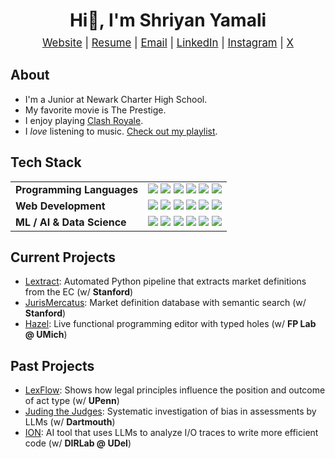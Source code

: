 <h1 align="center">Hi👋, I'm Shriyan Yamali</h1>

<p align="center" style="font-size: 1.2em; margin-top: -10px;">
  <a href="https://www.shriyanyamali.com/">Website</a> |
  <a href="https://www.shriyanyamali.com/Shriyan%20Yamali%20Resume.pdf">Resume</a> |
  <a href="mailto:yamalishriyan@gmail.com">Email</a> |
  <a href="https://www.linkedin.com/in/shriyanyamali/">LinkedIn</a> |
  <a href="https://www.instagram.com/shriyanyamali/">Instagram</a> |
  <a href="https://x.com/shriyanyamali">X</a>
</p>

## About

- I'm a Junior at Newark Charter High School.
- My favorite movie is The Prestige.
- I enjoy playing [Clash Royale](https://royaleapi.com/player/YL0YPJRG8).
- I  _love_ listening to music. [Check out my playlist](https://music.apple.com/us/playlist/shriyans-songs-pt-2/pl.u-JPAZbdmtL5lRpxZ).

## Tech Stack

<table>
  <tr>
  <td><strong>Programming Languages</strong></td>
  <td>
    <img src="https://img.shields.io/badge/OCaml-%23347CAC.svg?style=flat-square&logo=ocaml&logoColor=white"/>
    <img src="https://img.shields.io/badge/Python-3670A0?style=flat-square&logo=python&logoColor=ffdd54"/>
    <img src="https://img.shields.io/badge/Java-%23ED8B00.svg?style=flat-square&logo=openjdk&logoColor=white"/>
    <img src="https://img.shields.io/badge/JavaScript-%23323330.svg?style=flat-square&logo=javascript&logoColor=%23F7DF1E"/>
    <img src="https://img.shields.io/badge/TypeScript-3178C6.svg?style=flat-square&logo=typescript&logoColor=white"/>
    <img src="https://img.shields.io/badge/LaTeX-%23008080.svg?style=flat-square&logo=latex&logoColor=white"/>
  </td>
</tr>

<tr>
  <td><strong>Web Development</strong></td>
  <td>
    <img src="https://img.shields.io/badge/React-%2320232a.svg?style=flat-square&logo=react&logoColor=%2361DAFB"/>
    <img src="https://img.shields.io/badge/Next.js-000000?style=flat-square&logo=next.js&logoColor=white"/>
    <img src="https://img.shields.io/badge/Framer-05F?style=flat-square&logo=framer&logoColor=white"/>
    <img src="https://img.shields.io/badge/Tailwind%20CSS-38B2AC.svg?style=flat-square&logo=tailwind-css&logoColor=white"/>
    <img src="https://img.shields.io/badge/HTML5-E34F26?style=flat-square&logo=html5&logoColor=white"/>
    <img src="https://img.shields.io/badge/CSS-639?style=flat-square&logo=css&logoColor=fff"/>
  </td>
</tr>

<tr>
  <td><strong>ML / AI & Data Science</strong></td>
  <td>
    <img src="https://img.shields.io/badge/TensorFlow-FF6F00?style=flat-square&logo=tensorflow&logoColor=white"/>
    <img src="https://img.shields.io/badge/PyTorch-EE4C2C?style=flat-square&logo=pytorch&logoColor=white"/>
    <img src="https://custom-icon-badges.demolab.com/badge/Matplotlib-71D291?style=flat-square&logo=matplotlib&logoColor=fff"/>
    <img src="https://img.shields.io/badge/NumPy-013243?style=flat-square&logo=numpy&logoColor=white"/>
    <img src="https://img.shields.io/badge/Pandas-150458?style=flat-square&logo=pandas&logoColor=white"/>
    <img src="https://img.shields.io/badge/Pinecone-000000.svg?style=flat-square&logo=pinecone&logoColor=white"/>
  </td>
</tr>
</table>

## Current Projects

-  [Lextract](https://lextract.shriyanyamali.com/): Automated Python pipeline that extracts market definitions from the EC (w/ **Stanford**)
- [JurisMercatus](https://jurismercatus.shriyanyamali.com): Market definition database with semantic search (w/ **Stanford**)
- [Hazel](https://github.com/hazelgrove/hazel): Live functional programming editor with typed holes (w/ **FP Lab @ UMich**)

## Past Projects

- [LexFlow](https://github.com/shriyanyamali/LexFlow): Shows how legal principles influence the position and outcome of act type (w/ **UPenn**)
- [Juding the Judges](https://doi.org/10.48550/arXiv.2406.07791): Systematic investigation of bias in assessments by LLMs (w/ **Dartmouth**)
- [ION](https://escholarship.org/uc/item/4d4097dx): AI tool that uses LLMs to analyze I/O traces to write more efficient code (w/ **DIRLab @ UDel**)

<!-- <img src="https://duolingo-stats-card.vercel.app/api?username=shriyanyamali&theme=github-dark&sort=xp" alt="Duolingo Stats"/> -->

<!-- GitHub Readme Stats -->

<!-- ![shriyanyamali's Top Languages](https://github-readme-stats.vercel.app/api/top-langs/?username=shriyanyamali&theme=gotham&show_icons=true&hide_border=true&layout=compact) -->

<!-- ![shriyanyamali's Stats](https://github-readme-stats.vercel.app/api?username=shriyanyamali&theme=gotham&show_icons=true&hide_border=true&count_private=true) -->

<!-- ![shriyanyamali's Streak](https://github-readme-streak-stats.herokuapp.com/?user=shriyanyamali&theme=vue-dark&hide_border=true) -->

<!-- GitHub Actions -->

<!-- ![Language distribution](metrics.languages.indepth.svg) -->

<!-- ![Commit calendar](metrics.isocalendar.svg) -->
